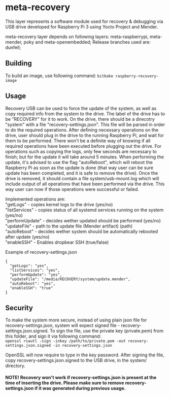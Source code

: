 # meta-recovery

This layer represents a software module used for recovery & debugging via USB drive developed for Raspberry Pi 3 using Yocto Project and Mender. 

meta-recovery layer depends on following layers: meta-raspberrypi, meta-mender, poky and meta-openembedded;
Release branches used are: dunfell;

## Building
To build an image, use following command: 
`bitbake raspberry-recovery-image`

## Usage
Recovery USB can be used to force the update of the system, as well as copy required info from the system to the drive. The label of the drive has to be "RECOVERY" for it to work. On the drive, there should be a direcotry "system" with a file "recovery-settings.json". This file will be parsed in order to do the required operations.  After defining necessary operations on the drive, user should plug in the drive to the running Raspberry Pi, and wait for them to be performed. There won't be a definite way of knowing if all required operations have been executed before plugging out the drive. For operations such as copying the logs, only few seconds are necessary to finish; but for the update it will take around 5 minutes. When performing the update, it's advised to use the flag "autoReboot", which will reboot the Raspberry Pi as soon as the update is done (that way user can be sure update has been completed, and it is safe to remove the drive).
Once the drive is removed, it should contain a file system/usb-mount.log which will include output of all operations that have been performed via the drive. This way user can now if those operations were successful or failed.

Implemented operations are: <br />
"getLogs" - copies kernel logs to the drive (yes/no) <br />
"listServices" - copies status of all systemd services running on the system (yes/no) <br />
"performUpdate" - decides wether updated should be performed (yes/no) <br />
"updateFile" - path to the update file (Mender artifact) (path) <br />
"autoReboot" - decides wether system should be automatically rebooted after update (yes/no) <br />
"enableSSH" - Enables dropbear SSH (true/false) <br />


Example of recovery-settings.json
```
{
  "getLogs": "yes",
  "listServices": "yes",
  "performUpdate": "yes",
  "updateFile": "/media/RECOVERY/system/update.mender",
  "autoReboot": "yes",
  "enableSSH": "true"
}
```
## Security
To make the system more secure, instead of using plain json file for recovery-settings.json, system will expect signed file - recovery-settings.json.signed. To sign the file, use the private key (private.pem) from this folder, and sign it via following command: <br />
`openssl rsautl -sign -inkey /path/to/private.pem -out recovery-settings.json.signed -in recovery-settings.json`

OpenSSL will now require to type in the key password.
After signing the file, copy recovery-settings.json.signed to the USB drive, in the system/ directory.

#### NOTE! Recovery won't work if recovery-settings.json is present at the time of inserting the drive. Please make sure to remove recovery-settings.json if it was generated during previous usage. 
